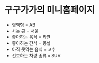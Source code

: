 # 구구가가의 미니홈페이지

- 혈액형 = AB
- 사는 곳 = 서울
- 좋아하는 음식 = 라면
- 좋아하는 간식 = 몽쉘
- 아직 못먹는 음식 = 고수
- 선호하는 차량 종류 = SUV
